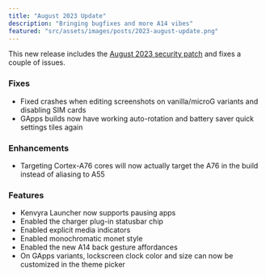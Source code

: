 ```yaml
---
title: "August 2023 Update"
description: "Bringing bugfixes and more A14 vibes"
featured: "src/assets/images/posts/2023-august-update.png"
---
```


This new release includes the [August 2023 security patch](https://source.android.com/docs/security/bulletin/2023-08-01) and fixes a couple of issues.

### Fixes

-   Fixed crashes when editing screenshots on vanilla/microG variants and disabling SIM cards
-   GApps builds now have working auto-rotation and battery saver quick settings tiles again

### Enhancements

-   Targeting Cortex-A76 cores will now actually target the A76 in the build instead of aliasing to A55

### Features

-   Kenvyra Launcher now supports pausing apps
-   Enabled the charger plug-in statusbar chip
-   Enabled explicit media indicators
-   Enabled monochromatic monet style
-   Enabled the new A14 back gesture affordances
-   On GApps variants, lockscreen clock color and size can now be customized in the theme picker
